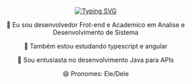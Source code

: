 <p align="center">
  <a href="https://git.io/typing-svg">
    <img src="https://readme-typing-svg.demolab.com?font=Fira+Code&weight=600&size=25&pause=1000&color=ffffff&random=false&width=435&height=40&lines=Ol%C3%A1%2C+eu+sou+André+O.+Marçal+%E2%98%95%F0%9F%92%BB%F0%9F%8C%9" alt="Typing SVG">
  </a>
</p>
<div align="center">
  
🔭 Eu sou desenvolvedor Frot-end e Academico em Analise e Desenvolvimento de Sistema


🌱 Também estou estudando typescript e angular

💬 Sou entusiasta no desenvolvimento Java para APIs

😄 Pronomes: Ele/Dele
</div>
